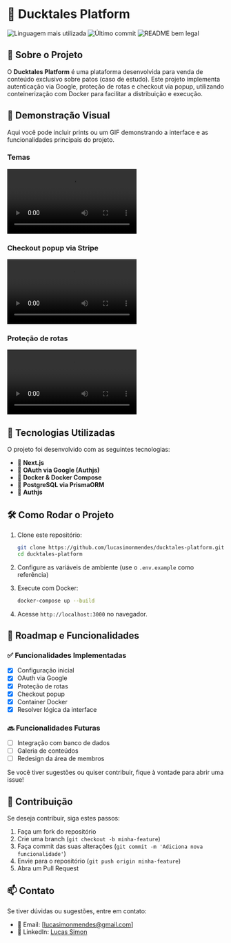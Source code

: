 # 🦆 Ducktales Platform

![Linguagem mais utilizada](https://img.shields.io/github/languages/top/lucasimonmendes/ducktales-platform)
![Último commit](https://img.shields.io/github/last-commit/lucasimonmendes/ducktales-platform)
![README bem legal](https://img.shields.io/badge/readme-bem_legal-8A2BE2)

## 📜 Sobre o Projeto

O **Ducktales Platform** é uma plataforma desenvolvida para venda de conteúdo exclusivo sobre patos (caso de estudo). Este projeto implementa autenticação via Google, proteção de rotas e checkout via popup, utilizando conteinerização com Docker para facilitar a distribuição e execução.

## 🎥 Demonstração Visual

Aqui você pode incluir prints ou um GIF demonstrando a interface e as funcionalidades principais do projeto.

### Temas

![Demonstração Temas](./docs/media/02_ducktales_theme_pick.mp4)

### Checkout popup via Stripe

![Demonstração Checkout](./docs/media/01_ducktales_checkout.mp4)

### Proteção de rotas

![Demonstração Proteção de rotas](./docs/media/03_ducktales_protected_route.mp4)

## 🚀 Tecnologias Utilizadas

O projeto foi desenvolvido com as seguintes tecnologias:

- 🔹 **Next.js**
- 🔹 **OAuth via Google (Authjs)**
- 🔹 **Docker & Docker Compose**
- 🔹 **PostgreSQL via PrismaORM**
- 🔹 **Authjs**

## 🛠 Como Rodar o Projeto

1. Clone este repositório:

   ```sh
   git clone https://github.com/lucasimonmendes/ducktales-platform.git
   cd ducktales-platform
   ```

2. Configure as variáveis de ambiente (use o `.env.example` como referência)
3. Execute com Docker:

   ```sh
   docker-compose up --build
   ```

4. Acesse `http://localhost:3000` no navegador.

## 📌 Roadmap e Funcionalidades

### ✅ Funcionalidades Implementadas

- [x] Configuração inicial
- [x] OAuth via Google
- [x] Proteção de rotas
- [x] Checkout popup
- [x] Container Docker
- [x] Resolver lógica da interface

### 🔜 Funcionalidades Futuras

- [ ] Integração com banco de dados
- [ ] Galeria de conteúdos
- [ ] Redesign da área de membros

Se você tiver sugestões ou quiser contribuir, fique à vontade para abrir uma issue!

## 🤝 Contribuição

Se deseja contribuir, siga estes passos:

1. Faça um fork do repositório
2. Crie uma branch (`git checkout -b minha-feature`)
3. Faça commit das suas alterações (`git commit -m 'Adiciona nova funcionalidade'`)
4. Envie para o repositório (`git push origin minha-feature`)
5. Abra um Pull Request

## 📫 Contato

Se tiver dúvidas ou sugestões, entre em contato:

- 📧 Email: [lucasimonmendes@gmail.com]
- 🔗 LinkedIn: [Lucas Simon](https://www.linkedin.com/in/lucasimonmendes)
